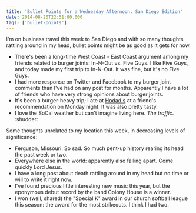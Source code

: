 ```yaml
---
title: 'Bullet Points for a Wednesday Afternoon: San Diego Edition'
date: 2014-08-20T22:51:00.000
tags: ['bullet-points']
---
```


I'm on business travel this week to San Diego and with so many thoughts rattling around in my head, bullet points might be as good as it gets for now.

- There's been a long-time West Coast - East Coast argument among my friends related to burger joints: In-N-Out vs. Five Guys. I like Five Guys, and today made my first trip to In-N-Out. It was fine, but it's no Five Guys.
- I had more response on Twitter and Facebook to my burger joint comments than I've had on any post for months. Apparently I have a lot of friends who have very strong opinions about burger joints.
- It's been a burger-heavy trip; I ate at [Hodad's](http://hodadies.com/) at a friend's recommendation on Monday night. It was also pretty tasty.
- I love the SoCal weather but can't imagine living here. _The traffic_. :shudder:

Some thoughts unrelated to my location this week, in decreasing levels of significance:

- Ferguson, Missouri. So sad. So much pent-up history rearing its head the past week or two.
- Everywhere else in the world: apparently also falling apart. Come quickly Lord Jesus.
- I have a long post about death rattling around in my head but no time or will to write it right now.
- I've found precious little interesting new music this year, but the eponymous debut record by the band Colony House is a winner.
- I won (well, shared) the "Special K" award in our church softball league this season: the award for the most strikeouts. I think I had two.
